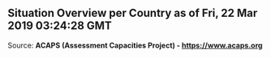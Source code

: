 ## Situation Overview per Country as of Fri, 22 Mar 2019 03:24:28 GMT

Source: **ACAPS (Assessment Capacities Project) - https://www.acaps.org**